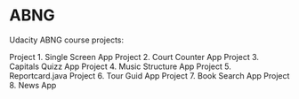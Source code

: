 # ABNG
Udacity ABNG course projects:

Project 1. Single Screen App
Project 2. Court Counter App
Project 3. Capitals Quizz App
Project 4. Music Structure App
Project 5. Reportcard.java
Project 6. Tour Guid App
Project 7. Book Search App
Project 8. News App
